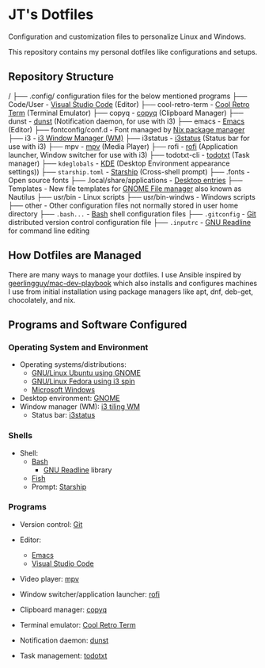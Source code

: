 # JT's Dotfiles

Configuration and customization files to personalize Linux and Windows.

This repository contains my personal dotfiles like configurations and setups.

## Repository Structure

/ 
├── .config/ configuration files for the below mentioned programs
    ├── Code/User - [Visual Studio Code](https://code.visualstudio.com/) (Editor)
    ├── cool-retro-term - [Cool Retro Term](https://github.com/Swordfish90/cool-retro-term) (Terminal Emulator)
	├── copyq - [copyq](https://hluk.github.io/CopyQ/) (Clipboard Manager)
	├── dunst - [dunst](https://dunst-project.org/) (Notification daemon, for use with i3)
	├── emacs - [Emacs](https://www.gnu.org/software/emacs/) (Editor)
	├── fontconfig/conf.d - Font managed by [Nix package manager](https://nixos.org/)
	├── i3 - [i3 Window Manager (WM)](https://i3wm.org/)
	├── i3status - [i3status](https://i3wm.org/docs/i3status.html) (Status bar for use with i3)
	├── mpv - [mpv](https://mpv.io/) (Media Player)
	├── rofi - [rofi](https://github.com/davatorium/rofi) (Application launcher, Window switcher for use with i3)
  	├── todotxt-cli - [todotxt](https://github.com/todotxt/todo.txt-cli) (Task manager)
	├── `kdeglobals` - [KDE](https://kde.org/) (Desktop Environment appearance settings))
	├── `starship.toml` - [Starship](https://starship.rs/) (Cross-shell prompt)
├── .fonts - Open source fonts
├── .local/share/applications - [Desktop entries](https://wiki.archlinux.org/title/desktop_entries)
├── Templates - New file templates for [GNOME File manager](https://wiki.gnome.org/action/show/Apps/Files?action=show&redirect=Apps%2FNautilus) also known as Nautilus
├── usr/bin - Linux scripts
├── usr/bin-windws - Windows scripts
├── other - Other configuration files not normally stored in user home directory
├── `.bash...` - [Bash](https://www.gnu.org/software/bash/) shell configuration files
├── `.gitconfig` - [Git](https://git-scm.com/) distributed version control configuration file
├── `.inputrc` - [GNU Readline](https://tiswww.cwru.edu/php/chet/readline/rltop.html) for command line editing

## How Dotfiles are Managed

There are many ways to manage your dotfiles. I use Ansible inspired by [geerlingguy/mac-dev-playbook](https://github.com/geerlingguy/mac-dev-playbook) which also installs and configures machines I use from initial installation using package managers like apt, dnf, deb-get, chocolately, and nix.

## Programs and Software Configured

### Operating System and Environment

- Operating systems/distributions:
  - [GNU/Linux Ubuntu using GNOME](https://ubuntu.com/desktop)
  - [GNU/Linux Fedora using i3 spin](https://spins.fedoraproject.org/en/i3/)
  - [Microsoft Windows](https://www.microsoft.com/en-ca/windows)
- Desktop environment: [GNOME](https://www.gnome.org/)
- Window manager (WM): [i3 tiling WM](https://i3wm.org/)
  - Status bar: [i3status](https://i3wm.org/docs/i3status.html)

### Shells

- Shell:
  - [Bash](https://www.gnu.org/software/bash/)
    - [GNU Readline](https://tiswww.cwru.edu/php/chet/readline/rltop.html) library
  - [Fish](https://fishshell.com/)
  - Prompt: [Starship](https://starship.rs/)

### Programs

- Version control: [Git](https://git-scm.com/)
- Editor:
  - [Emacs](https://www.gnu.org/software/emacs/)
  - [Visual Studio Code](https://code.visualstudio.com/)
- Video player: [mpv](https://mpv.io/)

- Window switcher/application launcher: [rofi](https://github.com/davatorium/rofi)
- Clipboard manager: [copyq](https://hluk.github.io/CopyQ/)
- Terminal emulator: [Cool Retro Term](https://github.com/Swordfish90/cool-retro-term)
- Notification daemon: [dunst](https://dunst-project.org/)
- Task management: [todotxt](https://github.com/todotxt/todo.txt-cli)

